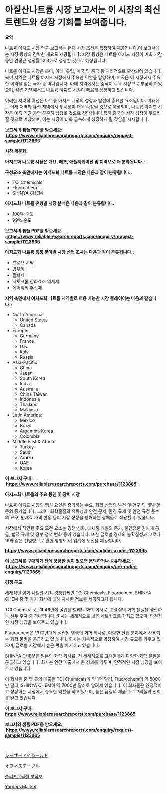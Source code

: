 <p><h1>아질산나트륨 시장 보고서는 이 시장의 최신 트렌드와 성장 기회를 보여줍니다.</h1></p><p><strong>요약</strong></p>
<p><p>나트륨 아지드 시장 연구 보고서는 현재 시장 조건을 특정하여 제공됩니다.이 보고서에는 시장 동향의 간략한 개요도 제공됩니다. 시장 동향은 나트륨 아지드 시장이 예측 기간 동안 연평균 성장률 12.3%로 성장할 것으로 예상됩니다.</p><p>나트륨 아지드 시장은 북미, 아태, 유럽, 미국 및 중국 등 지리적으로 확산되어 있습니다. 북미 지역은 나트륨 아지드 시장에서 주요한 역할을 담당하며, 미국은 이 시장에서 주요한 이익을 얻는 국가 중 하나입니다. 아태 지역에서는 중국이 주요 시장으로 부상하고 있으며, 유럽 지역에서도 나트륨 아지드 시장이 빠르게 성장하고 있습니다.</p><p>이러한 지리적 확산은 나트륨 아지드 시장의 성장과 발전에 중요한 요소입니다. 미래에는 아태 지역과 유럽 지역에서의 시장이 더욱 확장될 것으로 예상되며, 나트륨 아지드 시장은 예측 기간 동안 꾸준히 성장할 것으로 전망됩니다.특히 중국의 시장 성장이 두드러질 것으로 예상되며, 이는 시장이 더욱 급속하게 성장하게 될 것임을 시사합니다.</p></p>
<p><strong>보고서의 샘플 PDF를 받으세요: &nbsp;<a href="https://www.reliableresearchreports.com/enquiry/request-sample/1123865">https://www.reliableresearchreports.com/enquiry/request-sample/1123865</a></strong></p>
<p><strong>시장 세분화:</strong></p>
<p><strong> 아지드화 나트륨 시장은 개요, 배포, 애플리케이션 및 지역으로 더 분류됩니다. :</strong></p>
<p><strong>구성요소 측면에서는 아지드화 나트륨 시장은 다음과 같이 분류됩니다.:</strong></p>
<p><ul><li>TCI Chemicals</li><li>Fluorochem</li><li>SHINYA CHEM</li></ul></p>
<p><strong> 아지드화 나트륨 유형별 시장 분석은 다음과 같이 분류됩니다.:</strong></p>
<p><ul><li>100% 순도</li><li>99% 순도</li></ul></p>
<p><strong>보고서의 샘플 PDF를 받으세요 :<a href="https://www.reliableresearchreports.com/enquiry/request-sample/1123865">https://www.reliableresearchreports.com/enquiry/request-sample/1123865</a></strong></p>
<p><strong> 아지드화 나트륨 응용 분야별 시장 산업 조사는 다음과 같이 분류됩니다.:</strong></p>
<p><ul><li>프로브 시약</li><li>방부제</li><li>질화제</li><li>시토크롬 산화효소 억제제</li><li>에어백의 추진제</li></ul></p>
<p><strong>지역 측면에서 아지드화 나트륨 지역별로 이용 가능한 시장 플레이어는 다음과 같습니다.:</strong></p>
<p><ul>
    <li>
        North America:
        <ul>
            <li>United States</li>
            <li>Canada</li>
        </ul>
    </li>
    <li>
        Europe:
        <ul>
            <li>Germany</li>
            <li>France</li>
            <li>U.K.</li>
            <li>Italy</li>
            <li>Russia</li>
        </ul>
    </li>
    <li>
        Asia-Pacific:
        <ul>
            <li>China</li>
            <li>Japan</li>
            <li>South Korea</li>
            <li>India</li>
            <li>Australia</li>
            <li>China Taiwan</li>
            <li>Indonesia</li>
            <li>Thailand</li>
            <li>Malaysia</li>
        </ul>
    </li>
    <li>
        Latin America:
        <ul>
            <li>Mexico</li>
            <li>Brazil</li>
            <li>Argentina Korea</li>
            <li>Colombia</li>
        </ul>
    </li>
    <li>
        Middle East & Africa:
        <ul>
            <li>Turkey</li>
            <li>Saudi</li>
            <li>Arabia</li>
            <li>UAE</li>
            <li>Korea</li>
        </ul>
    </li>
    </ul></p>
<p><strong>이 보고서 구매: &nbsp;<a href="https://www.reliableresearchreports.com/purchase/1123865">https://www.reliableresearchreports.com/purchase/1123865</a></strong></p>
<p><strong>아지드화 나트륨의 주요 동인 및 장벽 시장</strong></p>
<p><p>나트륨 아지드 시장의 핵심 요인은 증가하는 수요, 화학 산업의 발전 및 연구 및 개발 활동의 증가입니다. 그러나 화학물질의 유독성과 안전 문제, 환경 규제 및 안전 규정 준수의 요구, 원재료 가격 변동 등이 시장 성장을 방해하는 장애물로 작용할 수 있습니다.</p><p>시장에서 직면한 주요 도전 요소는 경쟁 심화, 대체품 개발의 증가, 불안정한 원자재 공급, 법적 규제 및 정부 정책 변화 등이 있습니다. 또한 글로벌 경제의 불확실성과 코로나19와 같은 전염병으로 인한 영향도 이 업계에 도전을 제공합니다.</p></p>
<p><strong><a href="https://www.reliableresearchreports.com/sodium-azide-r1123865">https://www.reliableresearchreports.com/sodium-azide-r1123865</a></strong></p>
<p><strong>이 보고서를 구매하기 전에 궁금한 점이 있으면 문의하거나 공유하세요.: &nbsp;<a href="https://www.reliableresearchreports.com/enquiry/pre-order-enquiry/1123865">https://www.reliableresearchreports.com/enquiry/pre-order-enquiry/1123865</a></strong></p>
<p><strong>경쟁 구도</strong></p>
<p><p>세계적인 염화 나트륨 시장 경쟁업체인 TCI Chemicals, Fluorochem, SHINYA CHEM 중 몇 가지 회사에 대해 자세한 정보를 제공하고자 합니다. </p><p>TCI Chemicals는 1946년에 설립된 칠레의 화학 회사로, 고품질의 화학 물질을 생산하는 선두 주자 중 하나입니다. 회사는 세계적으로 넓은 네트워크를 가지고 있으며, 안정적인 시장 성장을 보여주고 있습니다. </p><p>Fluorochem은 1970년대에 설립된 영국의 화학 회사로, 다양한 산업 분야에서 사용되는 화학 물질을 공급하고 있습니다. 회사는 지속적으로 확장하여 시장 규모를 키우고 있으며, 글로벌 시장에서 높은 몫을 차지하고 있습니다. </p><p>SHINYA CHEM은 일본의 화학 회사로, 전 세계적으로 고객들에게 다양한 화학 물질을 공급하고 있습니다. 회사는 연간 매출에서 큰 성과를 거두며, 안정적인 시장 성장을 보여주고 있습니다. </p><p>이 회사들 중 몇 곳의 매출은 TCI Chemicals가 약 1억 달러, Fluorochem이 약 5000만 달러, SHINYA CHEM이 약 7000만 달러로 알려져 있습니다. 이 회사들은 안정적이고 성장하는 시장에서 중요한 역할을 하고 있으며, 높은 품질의 제품으로 고객들의 신뢰를 얻고 있습니다.</p></p>
<p><strong>이 보고서 구매: &nbsp; <a href="https://www.reliableresearchreports.com/purchase/1123865">https://www.reliableresearchreports.com/purchase/1123865</a></strong></p>
<p><strong>보고서의 샘플 PDF를 받으세요: &nbsp;<a href="https://www.reliableresearchreports.com/enquiry/request-sample/1123865">https://www.reliableresearchreports.com/enquiry/request-sample/1123865</a></strong><strong></strong></p>
<p>&nbsp;</p>
<p><p><a href="https://medium.com/@christiandickens2005/%E3%83%AC%E3%83%BC%E3%82%B6%E3%83%BC%E3%82%A2%E3%82%A4%E3%82%B7%E3%83%BC%E3%83%AB%E3%83%89%E5%B8%82%E5%A0%B4%E8%AA%BF%E6%9F%BB%E3%83%AC%E3%83%9D%E3%83%BC%E3%83%88-%E3%81%9D%E3%81%AE%E6%AD%B4%E5%8F%B2%E3%81%A8%E4%BA%88%E6%B8%AC-2024%E5%B9%B4%E3%81%8B%E3%82%892031%E5%B9%B4-4dcf991438cf">レーザーアイシールド</a></p><p><a href="https://medium.com/@lilliandach1969/%E3%82%AA%E3%83%95%E3%82%A3%E3%82%B9%E3%83%86%E3%83%BC%E3%83%96%E3%83%AB%E3%81%AE%E5%B8%82%E5%A0%B4%E5%88%86%E6%9E%90-%E3%81%9D%E3%81%AEcagr-%E5%B8%82%E5%A0%B4%E3%82%BB%E3%82%B0%E3%83%A1%E3%83%B3%E3%83%86%E3%83%BC%E3%82%B7%E3%83%A7%E3%83%B3-%E3%82%B0%E3%83%AD%E3%83%BC%E3%83%90%E3%83%AB%E7%94%A3%E6%A5%AD%E6%A6%82%E8%A6%81-35e049d33413">オフィステーブル</a></p><p><a href="https://github.com/xvz497517413/Market-Research-Report-List-1/blob/main/232348224521.md">폴리프로필렌 부직포</a></p><p><a href="https://medium.com/@xkaywildex/yarders-market-report-reveals-the-latest-trends-and-growth-opportunities-of-this-market-1e43ac3c31bb">Yarders Market</a></p></p>